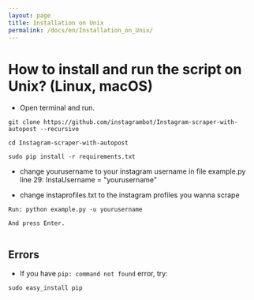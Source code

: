 ```yaml
---
layout: page
title: Installation on Unix
permalink: /docs/en/Installation_on_Unix/
---
```


# How to install and run the script on Unix? (Linux, macOS)
* Open terminal and run.

```
git clone https://github.com/instagrambot/Instagram-scraper-with-autopost --recursive
```

```
cd Instagram-scraper-with-autopost
```

```
sudo pip install -r requirements.txt
```



* change yourusername to your instagram username in file example.py line 29: InstaUsername = "yourusername"


* change instaprofiles.txt to the instagram profiles you wanna scrape


```
Run: python example.py -u yourusername
```


```
And press Enter.
 
```


## Errors

* If you have `pip: command not found` error, try:
```
sudo easy_install pip
```

